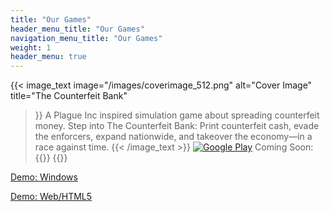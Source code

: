 ```yaml
---
title: "Our Games"
header_menu_title: "Our Games"
navigation_menu_title: "Our Games"
weight: 1
header_menu: true
---
```

   
{{< image_text
    image="/images/coverimage_512.png"
    alt="Cover Image"
    title="The Counterfeit Bank"
 >}}
A Plague Inc inspired simulation game about spreading counterfeit money.
Step into The Counterfeit Bank: Print counterfeit cash, evade the enforcers, expand nationwide, and takeover the economy—in a race against time.
{{< /image_text >}}
[![Google Play](/images/google-play.png)](https://play.google.com/store/apps/details?id=com.jaykastudios.counterfeitbank)
Coming Soon: {{<icon name="apple" brand="true">}} {{<icon name="windows" brand="true">}}
  
[Demo: Windows](https://jaykastudios.com/TheCounterfeitBank_web/)

[Demo: Web/HTML5](https://jaykastudios.com/downloads/TheCounterfeitBank.exe)